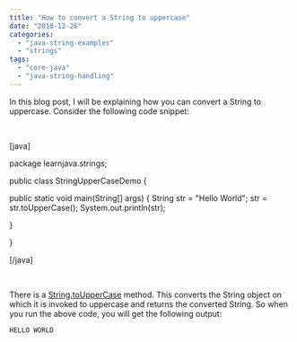 ```yaml
---
title: "How to convert a String to uppercase"
date: "2018-12-26"
categories: 
  - "java-string-examples"
  - "strings"
tags: 
  - "core-java"
  - "java-string-handling"
---
```


In this blog post, I will be explaining how you can convert a String to uppercase. Consider the following code snippet:

 

\[java\]

package learnjava.strings;

public class StringUpperCaseDemo {

public static void main(String\[\] args) { String str = "Hello World"; str = str.toUpperCase(); System.out.println(str);

}

}

\[/java\]

 

There is a [String.toUpperCase](https://docs.oracle.com/javase/8/docs/api/java/lang/String.html#toUpperCase--) method. This converts the String object on which it is invoked to uppercase and returns the converted String. So when you run the above code, you will get the following output:

```
HELLO WORLD
```
